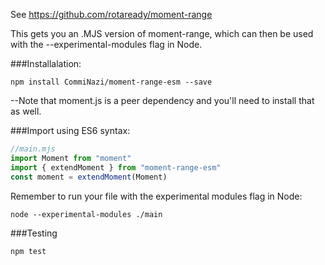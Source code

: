 See https://github.com/rotaready/moment-range

This gets you an .MJS version of moment-range, which can then be used with the --experimental-modules flag in Node.

###Installalation:
```
npm install CommiNazi/moment-range-esm --save
```

--Note that moment.js is a peer dependency and you'll need to install that as well.

###Import using ES6 syntax:
```javascript
//main.mjs
import Moment from "moment"
import { extendMoment } from "moment-range-esm"
const moment = extendMoment(Moment)
```
Remember to run your file with the experimental modules flag in Node:
```
node --experimental-modules ./main
```

###Testing
```
npm test
```
